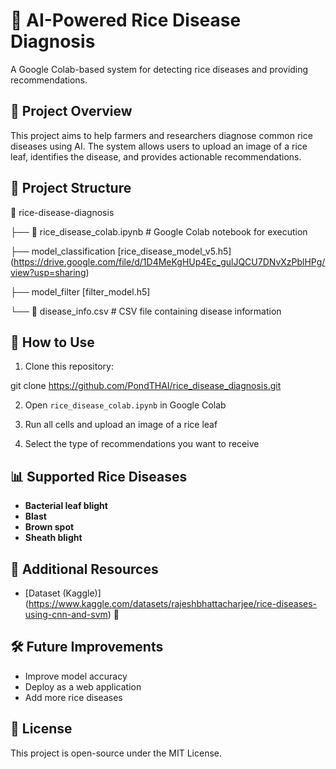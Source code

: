 # 🌾 AI-Powered Rice Disease Diagnosis  
A Google Colab-based system for detecting rice diseases and providing recommendations.

## 📌 Project Overview
This project aims to help farmers and researchers diagnose common rice diseases using AI. The system allows users to upload an image of a rice leaf, identifies the disease, and provides actionable recommendations.

## 📂 Project Structure
📁 rice-disease-diagnosis 

├── 📄 rice_disease_colab.ipynb # Google Colab notebook for execution 

├──  model_classification [rice_disease_model_v5.h5] (https://drive.google.com/file/d/1D4MeKgHUp4Ec_gulJQCU7DNvXzPblHPg/view?usp=sharing) 

├── model_filter [filter_model.h5]

└── 📄 disease_info.csv # CSV file containing disease information

## 🚀 How to Use  

1. Clone this repository:  

git clone https://github.com/PondTHAI/rice_disease_diagnosis.git

2. Open `rice_disease_colab.ipynb` in Google Colab  

3. Run all cells and upload an image of a rice leaf  

4. Select the type of recommendations you want to receive  

## 📊 Supported Rice Diseases
- **Bacterial leaf blight**  
- **Blast**  
- **Brown spot**  
- **Sheath blight**  

## 🔗 Additional Resources
- [Dataset (Kaggle)] (https://www.kaggle.com/datasets/rajeshbhattacharjee/rice-diseases-using-cnn-and-svm) 🙏

## 🛠 Future Improvements
- Improve model accuracy  
- Deploy as a web application  
- Add more rice diseases  

## 📝 License  
This project is open-source under the MIT License.  
